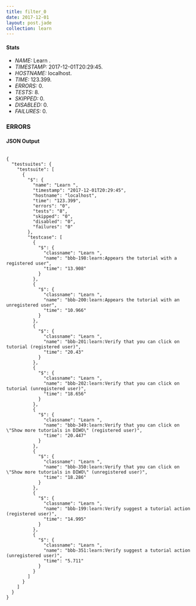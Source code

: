 ```yaml
---
title: filter_0
date: 2017-12-01
layout: post.jade
collection: learn
---
```


#### Stats
- *NAME:* Learn .
- *TIMESTAMP:* 2017-12-01T20:29:45.
- *HOSTNAME:* localhost.
- *TIME:* 123.399.
- *ERRORS:* 0.
- *TESTS:* 8.
- *SKIPPED:* 0.
- *DISABLED:* 0.
- *FAILURES:* 0.


### ERRORS


<h4>JSON Output</h4>
<pre><code class="language-json">
{
  "testsuites": {
    "testsuite": [
      {
        "$": {
          "name": "Learn ",
          "timestamp": "2017-12-01T20:29:45",
          "hostname": "localhost",
          "time": "123.399",
          "errors": "0",
          "tests": "8",
          "skipped": "0",
          "disabled": "0",
          "failures": "0"
        },
        "testcase": [
          {
            "$": {
              "classname": "Learn ",
              "name": "bbb-198:learn:Appears the tutorial with a registered user",
              "time": "13.908"
            }
          },
          {
            "$": {
              "classname": "Learn ",
              "name": "bbb-200:learn:Appears the tutorial with an unregistered user",
              "time": "10.966"
            }
          },
          {
            "$": {
              "classname": "Learn ",
              "name": "bbb-201:learn:Verify that you can click on tutorial (registered user)",
              "time": "20.43"
            }
          },
          {
            "$": {
              "classname": "Learn ",
              "name": "bbb-202:learn:Verify that you can click on tutorial (unregistered user)",
              "time": "18.656"
            }
          },
          {
            "$": {
              "classname": "Learn ",
              "name": "bbb-349:learn:Verify that you can click on \"Show more tutorials in DIWO\" (registered user)",
              "time": "20.447"
            }
          },
          {
            "$": {
              "classname": "Learn ",
              "name": "bbb-350:learn:Verify that you can click on \"Show more tutorials in DIWO\" (unregistered user)",
              "time": "18.286"
            }
          },
          {
            "$": {
              "classname": "Learn ",
              "name": "bbb-199:learn:Verify suggest a tutorial action (registered user)",
              "time": "14.995"
            }
          },
          {
            "$": {
              "classname": "Learn ",
              "name": "bbb-351:learn:Verify suggest a tutorial action (unregistered user)",
              "time": "5.711"
            }
          }
        ]
      }
    ]
  }
}
</code></pre>